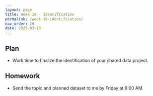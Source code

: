 ```yaml
---
layout: page
title: Week 10 - Identification
permalink: /week-10-identification/
nav_order: 20
date: 2025-03-18
---
```


## Plan

* Work time to finalize the identification of your shared data project.

## Homework

* Send the topic and planned dataset to me by Friday at 9:00 AM.